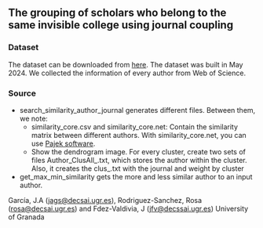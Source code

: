 ## The grouping of scholars who belong to the same invisible college using journal coupling


### Dataset
The dataset can be downloaded from [here](https://drive.ugr.es/index.php/s/I8BKFvpVQtVdYZ5). The dataset was built in May 2024. We collected the information of every author from Web of Science.

### Source
* search_similarity_author_journal generates different files. Between them, we note:
  *  similarity_core.csv and similarity_core.net: Contain the similarity matrix between different authors. With  similarity_core.net, you can use [Pajek software](http://mrvar.fdv.uni-lj.si/pajek/).
  *  Show the dendrogram image. For every cluster, create two sets of files Author_ClusAll_<n>.txt, which stores the author within the cluster. Also, it creates the clus_<n>.txt with the journal and weight by cluster
*  get_max_min_similarity gets the more and less similar author to an input author.

García, J.A (jags@decsai.ugr.es), Rodriguez-Sanchez, Rosa (rosa@decsai.ugr.es) and Fdez-Valdivia, J (jfv@decssai.ugr.es) 
University of Granada
  

